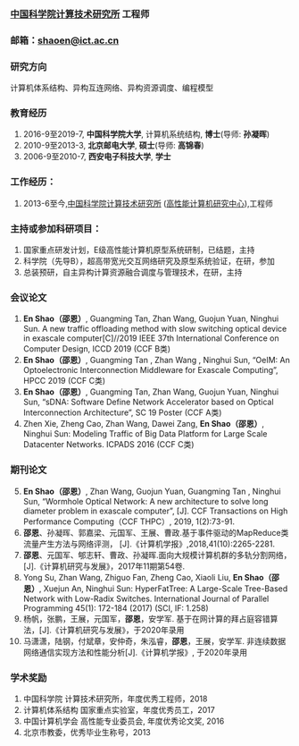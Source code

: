### [中国科学院计算技术研究所](http://www.ict.ac.cn/)  工程师
### 邮箱：shaoen@ict.ac.cn 
### 研究方向
计算机体系结构、异构互连网络、异构资源调度、编程模型
### 教育经历
1.  2016-9至2019-7, **中国科学院大学**, 计算机系统结构, **博士**(导师: **孙凝晖**)
2.  2010-9至2013-3, **北京邮电大学**, **硕士**(导师: **高锦春**)
3.  2006-9至2010-7, **西安电子科技大学**, **学士**

### 工作经历：

1.  2013-6至今,[中国科学院计算技术研究所](http://www.ict.ac.cn/) ([高性能计算机研究中心](http://www.ncic.ac.cn/index.php)),工程师

### 主持或参加科研项目：

1. 国家重点研发计划，E级高性能计算机原型系统研制，已结题，主持
2. 科学院（先导B），超高带宽光交互网络研究及原型系统验证，在研，参加
3. 总装预研，自主异构计算资源融合调度与管理技术，在研，主持


### 会议论文
1.  **En Shao（邵恩）**, Guangming Tan, Zhan Wang, Guojun Yuan, Ninghui Sun. A new traffic offloading method with slow switching optical device in exascale computer[C]//2019 IEEE 37th International Conference on Computer Design, ICCD 2019 (CCF B类)
2.   **En Shao（邵恩）**, Guangming Tan , Zhan Wang , Ninghui Sun, “OeIM: An Optoelectronic Interconnection Middleware for Exascale Computing”, HPCC 2019 (CCF C类)
3.   **En Shao（邵恩）**, Guangming Tan, Zhan Wang, Guojun Yuan, Ninghui Sun, “sDNA: Software Define Network Accelerator based on Optical Interconnection Architecture”, SC 19 Poster (CCF A类)
4.  Zhen Xie, Zheng Cao, Zhan Wang, Dawei Zang, **En Shao（邵恩）**, Ninghui Sun: Modeling Traffic of Big Data Platform for Large Scale Datacenter Networks. ICPADS 2016 (CCF C类)

### 期刊论文
5.	**En Shao（邵恩）**, Zhan Wang, Guojun Yuan, Guangming Tan , Ninghui Sun, “Wormhole Optical Network: A new architecture to solve long diameter problem in exascale computer”, [J]. CCF Transactions on High Performance Computing（CCF THPC）, 2019, 1(2):73-91. 
6.	**邵恩**、孙凝晖、郭嘉梁、元国军、王展、曹政.基于事件驱动的MapReduce类流量产生方法与网络评测， [J].《计算机学报》,2018,41(10):2265-2281.
7.	**邵恩**、元国军、郇志轩、曹政、孙凝晖.面向大规模计算机群的多轨分割网络，[J].《计算机研究与发展》，2017年11期第54卷.
8.	Yong Su, Zhan Wang, Zhiguo Fan, Zheng Cao, Xiaoli Liu, **En Shao（邵恩）**, Xuejun An, Ninghui Sun: HyperFatTree: A Large-Scale Tree-Based Network with Low-Radix Switches. International Journal of Parallel Programming 45(1): 172-184 (2017) (SCI, IF: 1.258)
9.	杨帆，张鹏，王展，元国军，**邵恩**，安学军. 基于在网计算的拜占庭容错算法，[J].《计算机研究与发展》，于2020年录用
10.	马潇潇，陆钢，付斌章，安仲奇，朱泓睿，**邵恩**，王展，安学军. 非连续数据网络通信实现方法和性能分析[J].《计算机学报》, 于2020年录用

### 学术奖励
1. 中国科学院 计算技术研究所，年度优秀工程师，2018
2. 计算机体系结构 国家重点实验室，年度优秀员工，2017
3. 中国计算机学会 高性能专业委员会, 年度优秀论文奖, 2016
4. 北京市教委，优秀毕业生称号，2013
